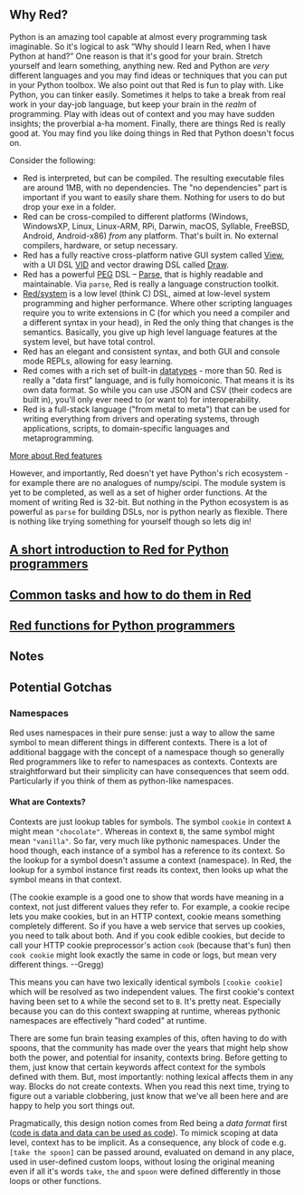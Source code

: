 ## Why Red?

Python is an amazing tool capable at almost every programming task imaginable. So it's logical to ask “Why should I learn Red, when I have Python at hand?” One reason is that it's good for your brain. Stretch yourself and learn something, anything new. Red and Python are _very_ different languages and you may find ideas or techniques that you can put in your Python toolbox. We also point out that Red is fun to play with. Like Python, you can tinker easily. Sometimes it helps to take a break from real work in your day-job language, but keep your brain in the _realm_ of programming. Play with ideas out of context and you may have sudden insights; the proverbial a-ha moment. Finally, there are things Red is really good at. You may find you like doing things in Red that Python doesn't focus on.

Consider the following:

-	Red is interpreted, but can be compiled. The resulting executable files are around 1MB, with no dependencies. The "no dependencies" part is important if you want to easily share them. Nothing for users to do but drop your exe in a folder.
-	Red can be cross-compiled to different platforms (Windows, WindowsXP, Linux, Linux-ARM, RPi, Darwin,  macOS, Syllable, FreeBSD, Android, Android-x86) _from_ any platform. That's built in. No external compilers, hardware, or setup necessary.
-	Red has a fully reactive cross-platform native GUI system called [View](https://github.com/red/docs/blob/master/en/view.adoc), with a UI DSL [VID](https://github.com/red/docs/blob/master/en/vid.adoc) and vector drawing DSL called [Draw](https://github.com/red/docs/blob/master/en/draw.adoc).
-	Red has a powerful [PEG](https://en.wikipedia.org/wiki/Parsing_expression_grammar) DSL – [Parse](https://github.com/red/docs/blob/master/en/parse.adoc), that is highly readable and maintainable. Via `parse`, Red is really a language construction toolkit.
-	[Red/system](https://static.red-lang.org/red-system-specs.html) is a low level (think C) DSL, aimed at low-level system programming and higher performance. Where other scripting languages require you to write extensions in C (for which you need a compiler and a different syntax in your head), in Red the only thing that changes is the semantics. Basically, you give up high level language features at the system level, but have total control.
-	Red has an elegant and consistent syntax, and both GUI and console mode REPLs, allowing for easy learning. 
-	Red comes with a rich set of built-in [datatypes](https://github.com/red/docs/blob/master/en/datatypes.adoc) - more than 50. Red is really a "data first" language, and is fully homoiconic. That means it is its own data format. So while you can use JSON and CSV (their codecs are built in), you'll only ever need to (or want to) for interoperability.
-	Red is a full-stack language ("from metal to meta") that can be used for writing everything from drivers and operating systems, through applications, scripts, to domain-specific languages and metaprogramming.

[More about Red features](https://www.red-lang.org/p/about.html)

However, and importantly, Red doesn't yet have Python's rich ecosystem - for example there are no analogues of numpy/scipi. The module system is yet to be completed, as well as a set of higher order functions. At the moment of writing Red is 32-bit. But nothing in the Python ecosystem is as powerful as `parse` for building DSLs, nor is python nearly as flexible. There is nothing like trying something for yourself though so lets dig in!

## [A short introduction to Red for Python programmers](https://github.com/red/red/wiki/A-short-introduction-to-Red-for-Python-programmers)

## [Common tasks and how to do them in Red](https://github.com/red/red/wiki/Common-tasks-and-how-to-do-them-in-Red-%28for-Python-programmers%29) 

## [Red functions for Python programmers](https://github.com/red/red/wiki/Red-functions-for-Python-programmers)

## Notes

## Potential Gotchas
### Namespaces
Red uses namespaces in their pure sense: just a way to allow the same symbol to mean different things in different contexts. There is a lot of additional baggage with the concept of a namespace though so generally Red programmers like to refer to namespaces as contexts. Contexts are straightforward but their simplicity can have consequences that seem odd. Particularly if you think of them as python-like namespaces.

#### What are Contexts?
Contexts are just lookup tables for symbols. The symbol `cookie` in context `A` might mean `"chocolate"`. Whereas in context `B`, the same symbol might mean `"vanilla"`. So far, very much like pythonic namespaces. Under the hood though, each instance of a symbol has a reference to its context. So the lookup for a symbol doesn't assume a context (namespace). In Red, the lookup for a symbol instance first reads its context, then looks up what the symbol means in that context.

(The cookie example is a good one to show that words have meaning in a context, not just different values they refer to. For example, a cookie recipe lets you make cookies, but in an HTTP context, cookie means something completely different. So if you have a web service that serves up cookies, you need to talk about both. And if you cook edible cookies, but decide to call your HTTP cookie preprocessor's action `cook` (because that's fun) then `cook cookie` might look exactly the same in code or logs, but mean very different things. --Gregg)

This means you can have two lexically identical symbols `[cookie cookie]` which will be resolved as two independent values. The first cookie's context having been set to `A` while the second set to `B`. It's pretty neat. Especially because you can do this context swapping at runtime, whereas pythonic namespaces are effectively "hard coded" at runtime.

There are some fun brain teasing examples of this, often having to do with spoons, that the community has made over the years that might help show both the power, and potential for insanity, contexts bring. Before getting to them, just know that certain keywords <insert list here> affect context for the symbols defined with them. But, most importantly: nothing lexical affects them in any way. Blocks do not create contexts. When you read this next time, trying to figure out a variable clobbering, just know that we've all been here and are happy to help you sort things out.

Pragmatically, this design notion comes from Red being a *data format* first ([code is data and data can be used as code](https://en.wikipedia.org/wiki/Homoiconicity)). To mimick scoping at data level, context has to be implicit. As a consequence, any block of code e.g. `[take the spoon]` can be passed around, evaluated on demand in any place, used in user-defined custom loops, without losing the original meaning even if all it's words `take`, `the` and `spoon` were defined differently in those loops or other functions.
